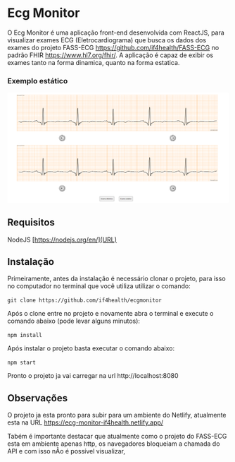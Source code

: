 # Ecg Monitor
O Ecg Monitor é uma aplicação front-end desenvolvida com ReactJS, para visualizar exames ECG (Eletrocardiograma) que busca os dados dos exames do projeto FASS-ECG https://github.com/if4health/FASS-ECG no padrão FHIR https://www.hl7.org/fhir/. A aplicação é capaz de exibir os exames tanto na forma dinamica, quanto na forma estatica.

### Exemplo estático
![estatico](images/estatico_img2.png)

## Requisitos
NodeJS [https://nodejs.org/en/](URL) 

## Instalação
Primeiramente, antes da instalação é necessário clonar o projeto, para isso no computador no terminal que você utiliza utilizar o comando:

`git clone https://github.com/if4health/ecgmonitor`

Após o clone entre no projeto e novamente abra o terminal e execute o comando abaixo (pode levar alguns minutos):

`npm install`

Após instalar o projeto basta executar o comando abaixo:

`npm start`

Pronto o projeto ja vai carregar na url http://localhost:8080


## Observações

O projeto ja esta pronto para subir para um ambiente do Netlify, atualmente esta na URL https://ecg-monitor-if4health.netlify.app/

Tabém é importante destacar que atualmente como o projeto do FASS-ECG esta em ambiente apenas http, os navegadores bloqueiam a chamada do API e com isso nÃo é possível visualizar, 


